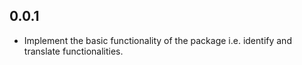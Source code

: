 ## 0.0.1

* Implement the basic functionality of the package i.e. identify and translate functionalities.
